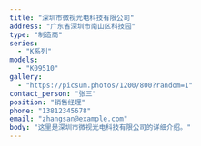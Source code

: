 ```yaml
---
title: "深圳市微视光电科技有限公司"
address: "广东省深圳市南山区科技园"
type: "制造商"
series:
  - "K系列"
models:
  - "K09510"
gallery:
  - "https://picsum.photos/1200/800?random=1"
contact_person: "张三"
position: "销售经理"
phone: "13812345678"
email: "zhangsan@example.com"
body: "这里是深圳市微视光电科技有限公司的详细介绍。"
---
```

